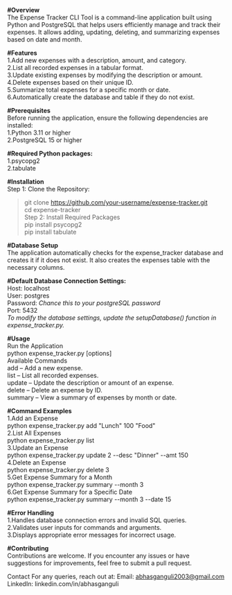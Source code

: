 **#Overview**  
The Expense Tracker CLI Tool is a command-line application built using Python and PostgreSQL that helps users efficiently manage and track their expenses. It allows adding, updating, deleting, and summarizing expenses based on date and month.

**#Features**  
1.Add new expenses with a description, amount, and category.  
2.List all recorded expenses in a tabular format.  
3.Update existing expenses by modifying the description or amount.  
4.Delete expenses based on their unique ID.  
5.Summarize total expenses for a specific month or date.  
6.Automatically create the database and table if they do not exist.  

**#Prerequisites**  
Before running the application, ensure the following dependencies are installed:  
1.Python 3.11 or higher  
2.PostgreSQL 15 or higher  

**#Required Python packages:**  
1.psycopg2  
2.tabulate  

**#Installation**  
Step 1: Clone the Repository:   
>git clone https://github.com/your-username/expense-tracker.git  
>cd expense-tracker  
Step 2: Install Required Packages  
>pip install psycopg2  
>pip install tabulate  
  
**#Database Setup**  
The application automatically checks for the expense_tracker database and creates it if it does not exist. It also creates the expenses table with the necessary columns.  

**#Default Database Connection Settings:**  
Host: localhost  
User: postgres  
Password: *Chance this to your postgreSQL password*  
Port: 5432  
*To modify the database settings, update the setupDatabase() function in expense_tracker.py.*  

**#Usage**  
Run the Application  
    python expense_tracker.py <command> [options]  
Available Commands  
    add – Add a new expense.  
    list – List all recorded expenses.  
    update – Update the description or amount of an expense.  
    delete – Delete an expense by ID.  
    summary – View a summary of expenses by month or date.  

**#Command Examples**  
1.Add an Expense  
    python expense_tracker.py add "Lunch" 100 "Food"  
2.List All Expenses  
    python expense_tracker.py list  
3.Update an Expense  
    python expense_tracker.py update 2 --desc "Dinner" --amt 150  
4.Delete an Expense  
    python expense_tracker.py delete 3  
5.Get Expense Summary for a Month  
    python expense_tracker.py summary --month 3  
6.Get Expense Summary for a Specific Date  
    python expense_tracker.py summary --month 3 --date 15  

**#Error Handling**  
1.Handles database connection errors and invalid SQL queries.  
2.Validates user inputs for commands and arguments.  
3.Displays appropriate error messages for incorrect usage.  

**#Contributing**  
Contributions are welcome. If you encounter any issues or have suggestions for improvements, feel free to submit a pull request.

Contact
For any queries, reach out at:
Email: abhasganguli2003@gmail.com
LinkedIn: linkedin.com/in/abhasganguli
